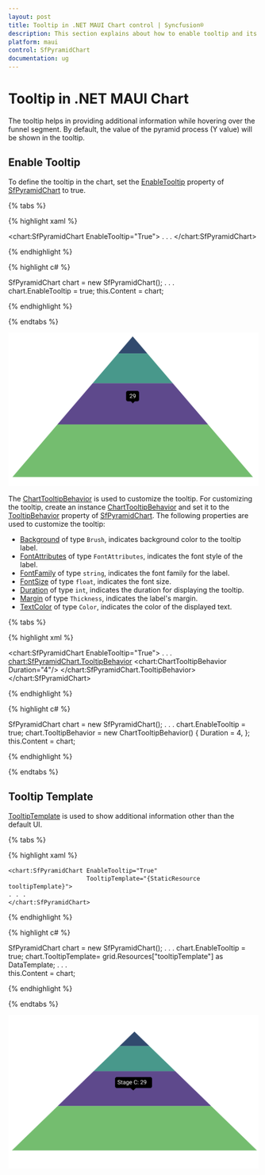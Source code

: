 ```yaml
---
layout: post
title: Tooltip in .NET MAUI Chart control | Syncfusion®
description: This section explains about how to enable tooltip and its customization in Syncfusion® .NET MAUI Chart (SfPyramidChart) control
platform: maui
control: SfPyramidChart
documentation: ug
---
```


# Tooltip in .NET MAUI Chart

The tooltip helps in providing additional information while hovering over the funnel segment. By default, the value of the pyramid process (Y value) will be shown in the tooltip.

## Enable Tooltip

To define the tooltip in the chart, set the [EnableTooltip](https://help.syncfusion.com/cr/maui/Syncfusion.Maui.Charts.SfPyramidChart.html#Syncfusion_Maui_Charts_SfPyramidChart_EnableTooltip) property of [SfPyramidChart](https://help.syncfusion.com/cr/maui/Syncfusion.Maui.Charts.SfPyramidChart.html) to true.

{% tabs %}

{% highlight xaml %}

<chart:SfPyramidChart EnableTooltip="True">
. . .
</chart:SfPyramidChart>


{% endhighlight %}

{% highlight c# %}

SfPyramidChart chart = new SfPyramidChart();
. . .      
chart.EnableTooltip = true;
this.Content = chart;

{% endhighlight %}

{% endtabs %}

![Tooltip support in MAUI chart](Tooltip_images/MAUI_chart_tooltip.png)

The [ChartTooltipBehavior](https://help.syncfusion.com/cr/maui/Syncfusion.Maui.Charts.ChartTooltipBehavior.html) is used to customize the tooltip. For customizing the tooltip, create an instance [ChartTooltipBehavior](https://help.syncfusion.com/cr/maui/Syncfusion.Maui.Charts.ChartTooltipBehavior.html) and set it to the [TooltipBehavior](https://help.syncfusion.com/cr/maui/Syncfusion.Maui.Charts.ChartBase.html#Syncfusion_Maui_Charts_ChartBase_TooltipBehavior) property of [SfPyramidChart](https://help.syncfusion.com/cr/maui/Syncfusion.Maui.Charts.SfPyramidChart.html). The following properties are used to customize the tooltip:

* [Background](https://help.syncfusion.com/cr/maui/Syncfusion.Maui.Charts.ChartTooltipBehavior.html#Syncfusion_Maui_Charts_ChartTooltipBehavior_Background) of type `Brush`, indicates background color to the tooltip label.
* [FontAttributes](https://help.syncfusion.com/cr/maui/Syncfusion.Maui.Charts.ChartTooltipBehavior.html#Syncfusion_Maui_Charts_ChartTooltipBehavior_FontAttributes) of type `FontAttributes`, indicates the font style of the label.
* [FontFamily](https://help.syncfusion.com/cr/maui/Syncfusion.Maui.Charts.ChartTooltipBehavior.html#Syncfusion_Maui_Charts_ChartTooltipBehavior_FontFamily) of type `string`, indicates the font family for the label.
* [FontSize](https://help.syncfusion.com/cr/maui/Syncfusion.Maui.Charts.ChartTooltipBehavior.html#Syncfusion_Maui_Charts_ChartTooltipBehavior_FontSize) of type `float`, indicates the font size.
* [Duration](https://help.syncfusion.com/cr/maui/Syncfusion.Maui.Charts.ChartTooltipBehavior.html#Syncfusion_Maui_Charts_ChartTooltipBehavior_Duration) of type `int`, indicates the duration for displaying the tooltip.
* [Margin](https://help.syncfusion.com/cr/maui/Syncfusion.Maui.Charts.ChartTooltipBehavior.html#Syncfusion_Maui_Charts_ChartTooltipBehavior_Margin) of type `Thickness`, indicates the label's margin.
* [TextColor](https://help.syncfusion.com/cr/maui/Syncfusion.Maui.Charts.ChartTooltipBehavior.html#Syncfusion_Maui_Charts_ChartTooltipBehavior_TextColor) of type `Color`, indicates the color of the displayed text.

{% tabs %}

{% highlight xml %}

<chart:SfPyramidChart EnableTooltip="True">
    . . .
    <chart:SfPyramidChart.TooltipBehavior>
        <chart:ChartTooltipBehavior Duration="4"/>
    </chart:SfPyramidChart.TooltipBehavior>
</chart:SfPyramidChart>

{% endhighlight %}

{% highlight c# %}

SfPyramidChart chart = new SfPyramidChart();
. . .
chart.EnableTooltip = true;
chart.TooltipBehavior = new ChartTooltipBehavior()
{
    Duration = 4,
};
this.Content = chart;

{% endhighlight %}

{% endtabs %}

## Tooltip Template

[TooltipTemplate](https://help.syncfusion.com/cr/maui/Syncfusion.Maui.Charts.SfPyramidChart.html#Syncfusion_Maui_Charts_SfPyramidChart_TooltipTemplate) is used to show additional information other than the default UI.

{% tabs %}

{% highlight xaml %}

<Grid x:Name="grid">
    <Grid.Resources>
        <DataTemplate x:Key="tooltipTemplate">
            <StackLayout Orientation="Horizontal">
                <Label Text="{Binding Item.Name}"
                       TextColor="White"
                       FontAttributes="Bold"
                       HorizontalOptions="Center"
                       VerticalOptions="Center"/>
                <Label Text="{Binding Item.Value,StringFormat=': {0}'}"
                       TextColor="White"
                       FontAttributes="Bold"
                       HorizontalOptions="Center"
                       VerticalOptions="Center"/>
            </StackLayout>
        </DataTemplate>
    </Grid.Resources>

    <chart:SfPyramidChart EnableTooltip="True"
                          TooltipTemplate="{StaticResource tooltipTemplate}">
	. . .
    </chart:SfPyramidChart>
</Grid>

{% endhighlight %}

{% highlight c# %}

SfPyramidChart chart = new SfPyramidChart();
. . .
chart.EnableTooltip = true;
chart.TooltipTemplate= grid.Resources["tooltipTemplate"] as DataTemplate;
. . .     
this.Content = chart;

{% endhighlight %}

{% endtabs %}

![Tooltip template in MAUI Chart](Tooltip_images/MAUI_chart_tooltip_customization.png)
